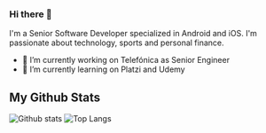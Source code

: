 ### Hi there 👋
I'm a Senior Software Developer specialized in Android and iOS. I'm passionate about technology, sports and personal finance.

<!--
**bravoborja/bravoborja** is a ✨ _special_ ✨ repository because its `README.md` (this file) appears on your GitHub profile.

Here are some ideas to get you started:
- 👯 I’m looking to collaborate on ...
- 🤔 I’m looking for help with ...
- 💬 Ask me about ...
- 📫 How to reach me: ...
- 😄 Pronouns: ...
- ⚡ Fun fact: ...
-->
- 🔭 I’m currently working on Telefónica as Senior Engineer
- 🌱 I’m currently learning on Platzi and Udemy

## My Github Stats
![Github stats](https://github-readme-stats.vercel.app/api?username=bravoborja&count_private=true&hide=contribs&show_icons=true&include_all_commits=true)
![Top Langs](https://github-readme-stats.vercel.app/api/top-langs/?username=bravoborja&layout=compact)
